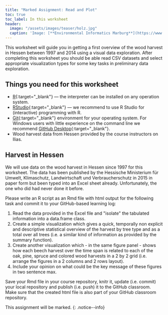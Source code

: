 ```yaml
---
title: "Marked Assignment: Read and Plot"
toc: true
toc_label: In this worksheet
header:
  image: "/assets/images/teaser/holz.jpg"
  caption: 'Image: [**Environmental Informatics Marburg**](https://www.uni-marburg.de/en/fb19/disciplines/physisch/environmentalinformatics)'
---
```


This worksheet will guide you in getting a first overview of the wood harvest in Hessen between 1997 and 2014 using a visual data exploration. After completing this worksheet you should be able read CSV datasets and select appropriate visualization types for some key tasks in preliminary data exploration.

## Things you need for this worksheet
  * [R](https://cran.r-project.org/){:target="_blank"} — the interpreter can be installed on any operation system.
  * [RStudio](https://www.rstudio.com/){:target="_blank"} — we recommend to use R Studio for (interactive) programming with R.
  * [Git](https://git-scm.com/downloads){:target="_blank"} environment for your operating system. For Windows users with little experience on the command line we recommend [GitHub Desktop](https://desktop.github.com/){:target="_blank"}.
  * Wood harvest data from Hessen provided by the course instructors on Ilias.

## Harvest in Hessen
We will use data on the wood harvest in Hessen since 1997 for this worksheet. The data has been published by the Hessische Ministerium für Umwelt, Klimaschutz, Landwirtschaft und Verbraucherschutz in 2015 in paper form but been typed into an Excel sheet already. Unfortunately, the one who did had never done it before.

Please write an R script as an Rmd file with html output for the following task and commit it to your GitHub-based learning log:

1. Read the data provided in the Excel file and "isolate" the tabulated information into a data.frame class.
1. Create a simple visualization which gives a quick, temporally non explicit and descriptive statistical overview of the harvest by tree type and as a total over all trees (i.e. a similar kind of information as provided by the summary function).
1. Create another visualization which - in the same figure panel - shows how each beech harvest over the time span is related to each of the oak, pine, spruce and colored wood harvests in a 2 by 2 grid (i.e. arrange the figures in a 2 columns and 2 rows layout).
1. Include your opinion on what could be the key message of these figures in two sentence max.

Save your Rmd file in your course repository, knitr it, update (i.e. commit) your local repository and publish (i.e. push) it to the GitHub classroom. 
Make sure that the created html file is also part of your GitHub classroom repository.

This assignment will be marked.
{: .notice--info}
